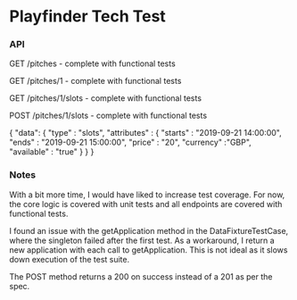 # Playfinder Tech Test

### API
GET /pitches - complete with functional tests

GET /pitches/1 - complete with functional tests 

GET /pitches/1/slots - complete with functional tests 

POST /pitches/1/slots - complete with functional tests

{
	"data": 
		{
			"type" : "slots",
	    	"attributes" : {
	        	"starts" : "2019-09-21 14:00:00",
	            "ends" : "2019-09-21 15:00:00",
	            "price" : "20",
	            "currency"  :"GBP",
	            "available" : "true"
	        }
	    }
}

### Notes

With a bit more time, I would have liked to increase test coverage.
For now, the core logic is covered with unit tests and  all 
endpoints are covered with functional tests.

I found an issue with the getApplication method in the 
DataFixtureTestCase, where the singleton failed after the first test.
As a workaround, I return a new application with each call to 
getApplication. This is not ideal as it slows down execution of the 
test suite.

The POST method returns a 200 on success instead of a 201 as per the spec.
